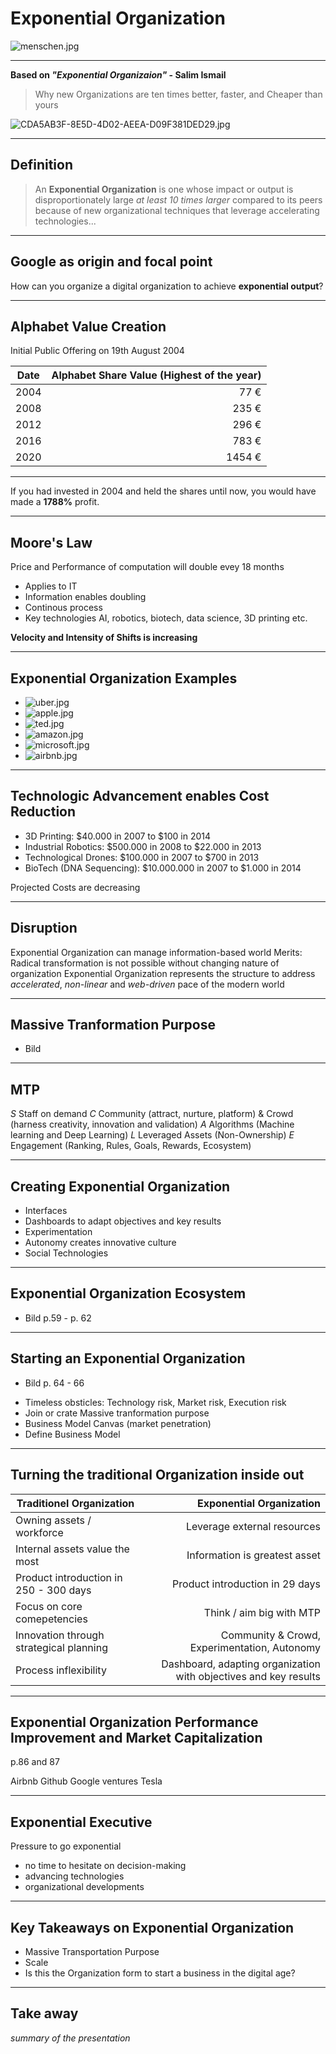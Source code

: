 # Exponential Organization

![menschen.jpg](menschen.jpg)

---
__Based on _"Exponential Organizaion"_ - Salim Ismail__ 
>Why new Organizations are ten times better, faster, and Cheaper than yours

![CDA5AB3F-8E5D-4D02-AEEA-D09F381DED29.jpg](CDA5AB3F-8E5D-4D02-AEEA-D09F381DED29.jpg)

---

## Definition

>An __Exponential Organization__ is one whose impact or output is disproportionately large _at least 10 times larger_ compared to its peers because of new organizational techniques that leverage accelerating technologies...



---
## Google as origin and focal point

How can you organize a digital organization to achieve __exponential output__?

---

## Alphabet Value Creation

Initial Public Offering on 19th August 2004

|   Date   |   Alphabet Share Value (Highest of the year)   |
|   ----   |   ----------------------------------------:    |
|   2004   |   77 €   |
|   2008   |   235 €   |
|   2012   |   296 €   |
|   2016   |   783 €   |
|   2020   |   1454 €   |

---

If you had invested in 2004 and held the shares until now, you would have made a __1788%__ profit.


---

## Moore's Law

Price and Performance of computation will double evey 18 months
* Applies to IT
* Information enables doubling
* Continous process
* Key technologies AI, robotics, biotech, data science, 3D printing etc.

__Velocity and Intensity of Shifts is increasing__

---
## Exponential Organization Examples

* ![uber.jpg](uber.jpg)
* ![apple.jpg](apple.jpg)
* ![ted.jpg](ted.jpg)
* ![amazon.jpg](amazon.jpg)
* ![microsoft.jpg](microsoft.jpg)
* ![airbnb.jpg](airbnb.jpg)

---

## Technologic Advancement enables Cost Reduction

* 3D Printing: $40.000 in 2007 to $100 in 2014
* Industrial Robotics: $500.000 in 2008 to $22.000 in 2013
* Technological Drones: $100.000 in 2007 to $700 in 2013
* BioTech (DNA Sequencing): $10.000.000 in 2007 to $1.000 in 2014

Projected Costs are decreasing 

---

## Disruption

Exponential Organization can manage information-based world 
Merits: Radical transformation is not possible without changing nature of organization 
Exponential Organization represents the structure to address _accelerated_, _non-linear_ and _web-driven_ pace of the modern world

---

## Massive Tranformation Purpose

- Bild
---

## MTP

_S_ Staff on demand
_C_ Community (attract, nurture, platform) & Crowd (harness creativity, innovation and validation)
_A_ Algorithms (Machine learning and Deep Learning)
_L_ Leveraged Assets (Non-Ownership)
_E_ Engagement (Ranking, Rules, Goals, Rewards, Ecosystem)

---

## Creating Exponential Organization

* Interfaces
* Dashboards to adapt objectives and key results
* Experimentation
* Autonomy creates innovative culture
* Social Technologies

---

## Exponential Organization Ecosystem

- Bild p.59 - p. 62

---

## Starting an Exponential Organization


- Bild p. 64 - 66

* Timeless obsticles: Technology risk, Market risk, Execution risk
* Join or crate Massive tranformation purpose
* Business Model Canvas (market penetration)
* Define Business Model

---
## Turning the traditional Organization inside out

|   Traditionel Organization   |   Exponential Organization   |
|   ----   |   ----------------------------------------:    |
|   Owning assets / workforce   |   Leverage external resources   |
|   Internal assets value the most   |   Information is greatest asset   |
|   Product introduction in 250 - 300 days   |   Product introduction in 29 days   |
|  Focus on core comepetencies   |   Think / aim big with MTP   |
|   Innovation through strategical planning   |   Community & Crowd, Experimentation, Autonomy   |
|   Process inflexibility   |   Dashboard, adapting organization with objectives and key results   |


---

## Exponential Organization Performance Improvement and Market Capitalization

p.86 and 87

Airbnb 
Github
Google ventures
Tesla

---

## Exponential Executive

Pressure to go exponential
* no time to hesitate on decision-making
* advancing technologies
* organizational developments


---

## Key Takeaways on Exponential Organization

* Massive Transportation Purpose
* Scale 
* Is this the Organization form to start a business in the digital age? 

---
## Take away 
*summary of the presentation*